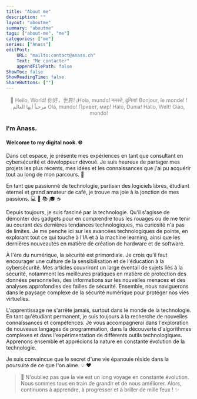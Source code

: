 ```yaml
---
title: "About me"
description: ""
layout: "aboutme"
summary: "aboutme"
tags: ["about-me", "me"]
categories: ["me"]
series: ["Anass"]
editPost:
    URL: "mailto:contact@anass.ch"
    Text: "Me contacter" 
    appendFilePath: false
ShowToc: false
ShowReadingTime: false
ShareButtons: [""]
---
```

<center>
<font color="grey">
👋 Hello, World!
你好，世界!  
¡Hola, mundo!  
नमस्ते, दुनिया!  
Bonjour, le monde!  
!مرحباً أيها العالم  
Olá, mundo!  
Привет, мир!  
Halo, Dunia!  
Hallo, Welt!  
Ciao, mondo!  
</font>
</center>

### I’m Anass.
#### Welcome to my digital nook. 🌐 

Dans cet espace, je présente mes expériences en tant que consultant en cybersécurité et développeur dévoué. Je suis heureux de partager mes projets les plus récents, mes idées et les connaissances que j'ai pu acquérir tout au long de mon parcours. 🚀  

En tant que passionné de technologie, partisan des logiciels libres, étudiant éternel et grand amateur de café, je trouve ma joie à la jonction de mes passions. :computer: :arrows_counterclockwise: :books: :mortar_board: :coffee:  

Depuis toujours, je suis fasciné par la technologie. Qu'il s'agisse de démonter des gadgets pour en comprendre tous les rouages ou de me tenir au courant des dernières tendances technologiques, ma curiosité n'a pas de limites. Je me penche ici sur les avancées technologiques de pointe, en explorant tout ce qui touche à l'IA et à la machine learning, ainsi que les dernières nouveautés en matière de création de hardware et de software.  

À l'ère du numérique, la sécurité est primordiale. Je crois qu'il faut encourager une culture de la sensibilisation et de l'éducation à la cybersécurité. Mes articles couvriront un large éventail de sujets liés à la sécurité, notamment les meilleures pratiques en matière de protection des données personnelles, des informations sur les nouvelles menaces et des analyses approfondies des failles de sécurité. Ensemble, nous naviguerons dans le paysage complexe de la sécurité numérique pour protéger nos vies virtuelles.  

L'apprentissage ne s'arrête jamais, surtout dans le monde de la technologie. En tant qu'étudiant permanent, je suis toujours à la recherche de nouvelles connaissances et compétences. Je vous accompagnerai dans l'exploration de nouveaux langages de programmation, dans la découverte d'algorithmes complexes et dans l'expérimentation de différents outils technologiques. Apprenons ensemble et apprécions la nature en constante évolution de la technologie.  

Je suis convaincue que le secret d'une vie épanouie réside dans la poursuite de ce que l'on aime. :bulb: :heart:  

> :memo: N'oubliez pas que la vie est un long voyage en constante évolution. Nous sommes tous en train de grandir et de nous améliorer. Alors, continuons à apprendre, à progresser et à briller de mille feux ! :sparkles:  